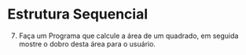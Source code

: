 # Estrutura Sequencial
7. Faça um Programa que calcule a área de um quadrado, em seguida mostre o dobro desta área para o usuário.
